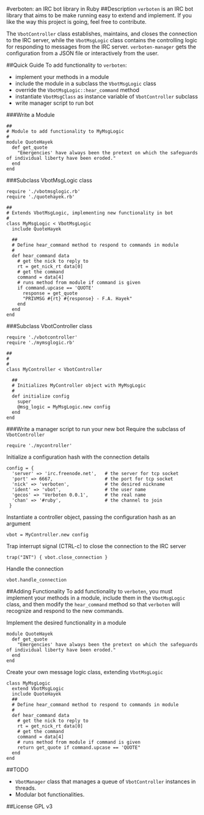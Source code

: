 #verboten: an IRC bot library in Ruby
##Description
`verboten` is an IRC bot library that aims to be make running easy to extend and implement. If you like the way this project is going, feel free to contribute.

The `VbotController` class establishes, maintains, and closes the connection to the IRC server, while the `VbotMsgLogic` class contains the controlling logic for responding to messages from the IRC server. `verboten-manager` gets the configuration from a JSON file or interactively from the user.

##Quick Guide
To add functionality to `verboten`: 
* implement your methods in a module
* include the module in a subclass the `VbotMsgLogic` class
* override the `VbotMsgLogic::hear_command` method
* instantiate `VbotMsgClass` as instance variable of `VbotController` subclass
* write manager script to run bot

###Write a Module

```
##
# Module to add functionality to MyMsgLogic
#
module QuoteHayek
  def get_quote
    "Emergencies' have always been the pretext on which the safeguards of individual liberty have been eroded."
  end
end
```


###Subclass VbotMsgLogic class

```
require './vbotmsglogic.rb'
require './quotehayek.rb'

##
# Extends VbotMsgLogic, implementing new functionality in bot
#
class MyMsgLogic < VbotMsgLogic
  include QuoteHayek

  ##
  # Define hear_command method to respond to commands in module
  #
  def hear_command data
    # get the nick to reply to
    rt = get_nick_rt data[0]
    # get the command
    command = data[4]
    # runs method from module if command is given
    if command.upcase == 'QUOTE'
      response = get_quote
      "PRIVMSG #{rt} #{response} - F.A. Hayek"
    end
  end
end
```

###Subclass VbotController class

```
require './vbotcontroller'
require './mymsglogic.rb'

##
#
#
class MyController < VbotController

  ##
  # Initializes MyController object with MyMsgLogic
  #
  def initialize config
    super
    @msg_logic = MyMsgLogic.new config
  end
end
```

###Write a manager script to run your new bot
Require the subclass of `VbotController`
```
require './mycontroller'
```
Initialize a configuration hash with the connection details
```
config = {
  'server' => 'irc.freenode.net',   # the server for tcp socket
  'port' => 6667,                   # the port for tcp socket
  'nick' => 'verboten',             # the desired nickname
  'ident' => 'vbot',                # the user name
  'gecos' => 'Verboten 0.0.1',      # the real name
  'chan' => '#ruby',                # the channel to join
 }
```
Instantiate a controller object, passing the configuration hash as an argument
```
vbot = MyController.new config
```
Trap interrupt signal (CTRL-c) to close the connection to the IRC server
```
trap("INT") { vbot.close_connection }
```
Handle the connection
```
vbot.handle_connection
```

##Adding Functionality
To add functionality to `verboten`, you must implement your methods in a module, include them in the `VbotMsgLogic` class, and then modify the `hear_command` method so that `verboten` will recognize and respond to the new commands.

Implement the desired functionality in a module
```
module QuoteHayek
  def get_quote
    "Emergencies' have always been the pretext on which the safeguards of individual liberty have been eroded."
  end
end
```

Create your own message logic class, extending `VbotMsgLogic`
```
class MyMsgLogic
  extend VbotMsgLogic
  include QuoteHayek
  ##
  # Define hear_command method to respond to commands in module
  #
  def hear_command data
    # get the nick to reply to
    rt = get_nick_rt data[0]
    # get the command
    command = data[4]
    # runs method from module if command is given
    return get_quote if command.upcase == 'QUOTE"
  end
end
```

##TODO
* `VbotManager` class that manages a queue of `VbotController` instances in threads.
* Modular bot functionalities.

##License
GPL v3
